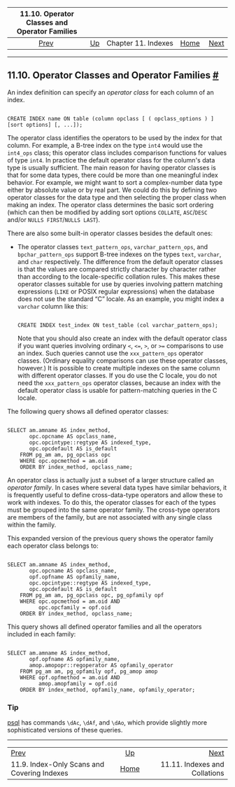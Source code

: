 <!--?xml version="1.0" encoding="UTF-8" standalone="no"?-->

|                     11.10. Operator Classes and Operator Families                    |                                          |                     |                                                       |                                                                  |
| :----------------------------------------------------------------------------------: | :--------------------------------------- | :-----------------: | ----------------------------------------------------: | ---------------------------------------------------------------: |
| [Prev](indexes-index-only-scans.html "11.9. Index-Only Scans and Covering Indexes")  | [Up](indexes.html "Chapter 11. Indexes") | Chapter 11. Indexes | [Home](index.html "PostgreSQL 17devel Documentation") |  [Next](indexes-collations.html "11.11. Indexes and Collations") |

***

## 11.10. Operator Classes and Operator Families [#](#INDEXES-OPCLASS)

An index definition can specify an *operator class* for each column of an index.

```

CREATE INDEX name ON table (column opclass [ ( opclass_options ) ] [sort options] [, ...]);
```

The operator class identifies the operators to be used by the index for that column. For example, a B-tree index on the type `int4` would use the `int4_ops` class; this operator class includes comparison functions for values of type `int4`. In practice the default operator class for the column's data type is usually sufficient. The main reason for having operator classes is that for some data types, there could be more than one meaningful index behavior. For example, we might want to sort a complex-number data type either by absolute value or by real part. We could do this by defining two operator classes for the data type and then selecting the proper class when making an index. The operator class determines the basic sort ordering (which can then be modified by adding sort options `COLLATE`, `ASC`/`DESC` and/or `NULLS FIRST`/`NULLS LAST`).

There are also some built-in operator classes besides the default ones:

* The operator classes `text_pattern_ops`, `varchar_pattern_ops`, and `bpchar_pattern_ops` support B-tree indexes on the types `text`, `varchar`, and `char` respectively. The difference from the default operator classes is that the values are compared strictly character by character rather than according to the locale-specific collation rules. This makes these operator classes suitable for use by queries involving pattern matching expressions (`LIKE` or POSIX regular expressions) when the database does not use the standard “C” locale. As an example, you might index a `varchar` column like this:

    ```

    CREATE INDEX test_index ON test_table (col varchar_pattern_ops);
    ```

    Note that you should also create an index with the default operator class if you want queries involving ordinary `<`, `<=`, `>`, or `>=` comparisons to use an index. Such queries cannot use the `xxx_pattern_ops` operator classes. (Ordinary equality comparisons can use these operator classes, however.) It is possible to create multiple indexes on the same column with different operator classes. If you do use the C locale, you do not need the `xxx_pattern_ops` operator classes, because an index with the default operator class is usable for pattern-matching queries in the C locale.

The following query shows all defined operator classes:

```

SELECT am.amname AS index_method,
       opc.opcname AS opclass_name,
       opc.opcintype::regtype AS indexed_type,
       opc.opcdefault AS is_default
    FROM pg_am am, pg_opclass opc
    WHERE opc.opcmethod = am.oid
    ORDER BY index_method, opclass_name;
```

An operator class is actually just a subset of a larger structure called an *operator family*. In cases where several data types have similar behaviors, it is frequently useful to define cross-data-type operators and allow these to work with indexes. To do this, the operator classes for each of the types must be grouped into the same operator family. The cross-type operators are members of the family, but are not associated with any single class within the family.

This expanded version of the previous query shows the operator family each operator class belongs to:

```

SELECT am.amname AS index_method,
       opc.opcname AS opclass_name,
       opf.opfname AS opfamily_name,
       opc.opcintype::regtype AS indexed_type,
       opc.opcdefault AS is_default
    FROM pg_am am, pg_opclass opc, pg_opfamily opf
    WHERE opc.opcmethod = am.oid AND
          opc.opcfamily = opf.oid
    ORDER BY index_method, opclass_name;
```

This query shows all defined operator families and all the operators included in each family:

```

SELECT am.amname AS index_method,
       opf.opfname AS opfamily_name,
       amop.amopopr::regoperator AS opfamily_operator
    FROM pg_am am, pg_opfamily opf, pg_amop amop
    WHERE opf.opfmethod = am.oid AND
          amop.amopfamily = opf.oid
    ORDER BY index_method, opfamily_name, opfamily_operator;
```

### Tip

[psql](app-psql.html "psql") has commands `\dAc`, `\dAf`, and `\dAo`, which provide slightly more sophisticated versions of these queries.

***

|                                                                                      |                                                       |                                                                  |
| :----------------------------------------------------------------------------------- | :---------------------------------------------------: | ---------------------------------------------------------------: |
| [Prev](indexes-index-only-scans.html "11.9. Index-Only Scans and Covering Indexes")  |        [Up](indexes.html "Chapter 11. Indexes")       |  [Next](indexes-collations.html "11.11. Indexes and Collations") |
| 11.9. Index-Only Scans and Covering Indexes                                          | [Home](index.html "PostgreSQL 17devel Documentation") |                                    11.11. Indexes and Collations |
